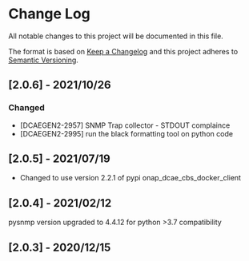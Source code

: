 # Change Log
All notable changes to this project will be documented in this file.

The format is based on [Keep a Changelog](http://keepachangelog.com/)
and this project adheres to [Semantic Versioning](http://semver.org/).

## [2.0.6] - 2021/10/26
### Changed
* [DCAEGEN2-2957] SNMP Trap collector - STDOUT complaince
* [DCAEGEN2-2995] run the black formatting tool on python code

## [2.0.5] - 2021/07/19
* Changed to use version 2.2.1 of pypi onap_dcae_cbs_docker_client

## [2.0.4] - 2021/02/12
pysnmp version upgraded to 4.4.12 for python >3.7 compatibility

## [2.0.3] - 2020/12/15
